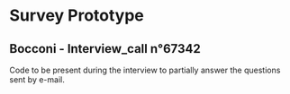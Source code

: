 # Survey Prototype
## Bocconi - Interview_call n°67342

Code to be present during the interview to partially answer the questions sent by e-mail.